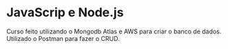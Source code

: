 # JavaScrip e Node.js

Curso feito utilizando o Mongodb Atlas e AWS para criar o banco de dados.
Utilizado o Postman para fazer o CRUD.
